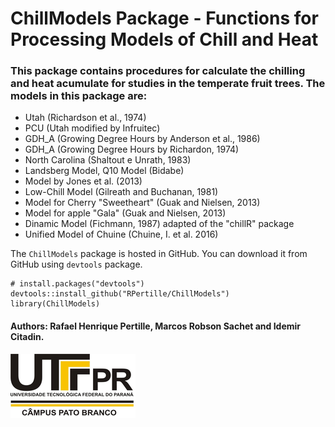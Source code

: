 # ChillModels Package - Functions for Processing Models of Chill and Heat

### This package contains procedures for calculate the chilling and heat acumulate for studies in the temperate fruit trees. The models in this package are: 
 - Utah (Richardson et al., 1974)
 - PCU (Utah modified by Infruitec)
 - GDH_A (Growing Degree Hours by Anderson et al., 1986)
 - GDH_A (Growing Degree Hours by Richardon, 1974)
 - North Carolina (Shaltout e Unrath, 1983)
 - Landsberg Model, Q10 Model (Bidabe)
 - Model by Jones et al. (2013)
 - Low-Chill Model (Gilreath and Buchanan, 1981)
 - Model for Cherry "Sweetheart" (Guak and Nielsen, 2013)
 - Model for apple "Gala" (Guak and Nielsen, 2013)
 - Dinamic Model (Fichmann, 1987) adapted of the "chillR" package
 - Unified Model of Chuine (Chuine, I. et al. 2016)

The `ChillModels` package is hosted in GitHub. You can download it from GitHub using `devtools` package.

```{r, eval=FALSE}
# install.packages("devtools")
devtools::install_github("RPertille/ChillModels")
library(ChillModels)
```


#### Authors: Rafael Henrique Pertille, Marcos Robson Sachet and Idemir Citadin.
![](https://raw.githubusercontent.com/RPertille/ChillModels/master/logoutf.png)
